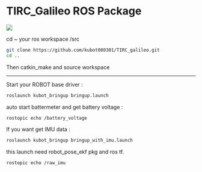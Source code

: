 # TIRC_Galileo ROS Package

![](https://img.onl/ZLiQM0)

cd ~ your ros workspace /src
```sh
git clone https://github.com/kubot080301/TIRC_galileo.git
cd ..
```
Then catkin_make and source workspace 

----
Start your ROBOT base driver : 
```sh
roslaunch kubot_bringup bringup.launch
```
auto start battermeter and get battery voltage :
```sh
rostopic echo /battery_voltage
```

If you want get IMU data : 
```sh
roslaunch kubot_bringup bringup_with_imu.launch
```
this launch need robot_pose_ekf pkg and ros tf. 
```sh
rostopic echo /raw_imu
```

